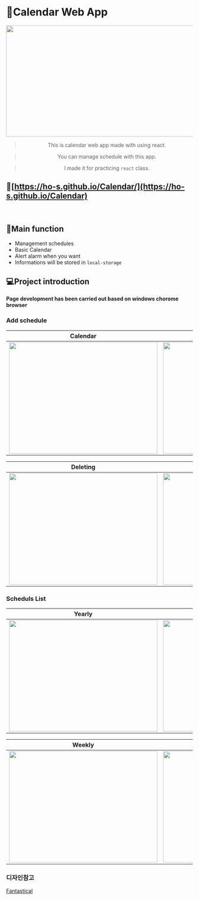 # :calendar:Calendar Web App
<img src='https://user-images.githubusercontent.com/71132893/103134398-5495cc80-46f4-11eb-8c66-2c78dd4c517d.png' width='800px' height='300px'>
<div align="center">  

> This is calendar web app made with using react.  

> You can manage schedule with this app.  

> I made it for practicing `react` class.
</div>

## 🔗[https://ho-s.github.io/Calendar/](https://ho-s.github.io/Calendar)  
<br>

## :checkered_flag:Main function
* Management schedules 
* Basic Calendar
* Alert alarm when you want
* Informations will be stored in `local-storage`

## 💻Project introduction
 **Page development has been carried out based on windows chorome browser**

### Add schedule
|                Calendar              |                 Adding               |
| :----------------------------------: | :----------------------------------: | 
| <img src='https://user-images.githubusercontent.com/71132893/103136895-aeec5880-4707-11eb-9299-70b12ff0eeea.gif' width='400px' height='300px'>                                | <img src='https://user-images.githubusercontent.com/71132893/103136889-a09e3c80-4707-11eb-9dae-29d091f87488.gif' width='400px' height='300px'>                                 |

|                Deleting              |                Summary               |
| :----------------------------------: | :----------------------------------: |
| <img src='https://user-images.githubusercontent.com/71132893/103136899-b3187600-4707-11eb-80bf-ccf5e0d9632c.gif' width='400px' height='300px'>                                 | <img src='https://user-images.githubusercontent.com/71132893/103136902-b4e23980-4707-11eb-858b-06c1218d5298.gif' width='400px' height='300px'>                                 |


### Scheduls List
|                Yearly                |                Monthly               |
| :----------------------------------: | :----------------------------------: | 
| <img src='https://user-images.githubusercontent.com/71132893/103136905-b7449380-4707-11eb-98af-42f0b24938d9.gif' width='400px' height='300px'>                                | <img src='https://user-images.githubusercontent.com/71132893/103136901-b3b10c80-4707-11eb-9f65-4ed5cc234b0b.gif' width='400px' height='300px'>                                |

|                Weekly                |                Daily                 |
| :----------------------------------: | :----------------------------------: |
| <img src='https://user-images.githubusercontent.com/71132893/103136903-b6136680-4707-11eb-9253-3e4d6aeeed8c.gif' width='400px' height='300px'>                                | <img src='https://user-images.githubusercontent.com/71132893/103136898-b1e74900-4707-11eb-8853-023687c44d5c.gif' width='400px' height='300px'>                                |


### 디자인참고
[Fantastical](https://flexibits.com/fantastical)
